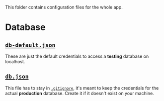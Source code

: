 This folder contains configuration files for the whole app.

# Database

## [`db-default.json`](./db-default.json)

These are just the default credentials to access a **testing** database on localhost.

## [`db.json`](./db.json)

This file has to stay in [`.gitignore`](../../.gitignore), it's meant to keep the credentials for the actual **production** database. Create it if it doesn't exist on your machine.
